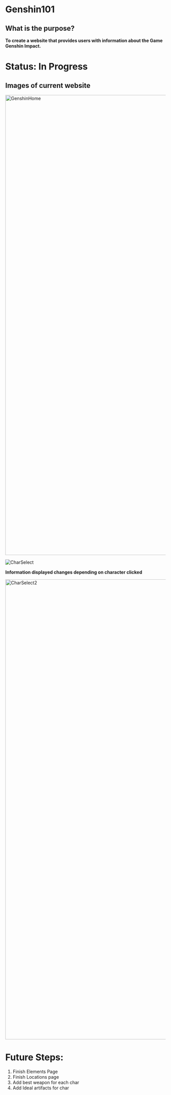 # Genshin101

## What is the purpose?

**To create a website that provides users with information about the Game Genshin Impact.**

# Status: **In Progress**



## Images of current website


<img width="1440" alt="GenshinHome" src="https://user-images.githubusercontent.com/54602275/107697156-da5be000-6c80-11eb-873e-a93d6ab12a36.png">

![CharSelect](https://user-images.githubusercontent.com/54602275/107696904-8a7d1900-6c80-11eb-879c-31fd8c736b1d.png)

**Information displayed changes depending on character clicked**

<img width="1440" alt="CharSelect2" src="https://user-images.githubusercontent.com/54602275/107697088-c87a3d00-6c80-11eb-9366-5a0229d6d78c.png">

# Future Steps:
<ol>
  <li>Finish Elements Page</li>
  <li>Finish Locations page</li>
  <li>Add best weapon for each char</li>
  <li>Add Ideal artifacts for char</li>






